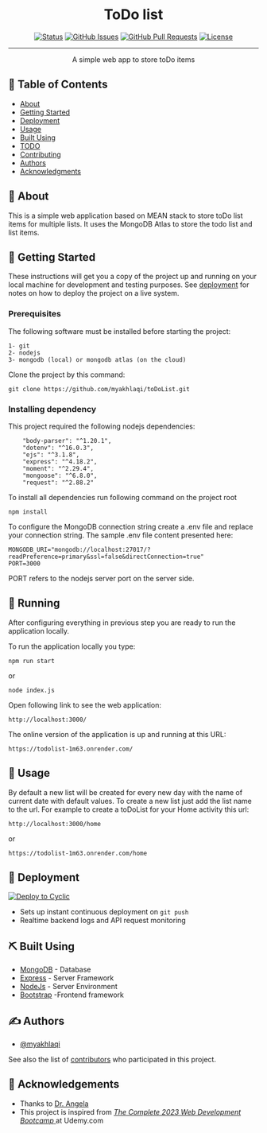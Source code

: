 
<h1 align="center">ToDo list</h1>

<div align="center">

[![Status](https://img.shields.io/badge/status-active-success.svg)]()
[![GitHub Issues](https://img.shields.io/github/issues/kylelobo/The-Documentation-Compendium.svg)](https://github.com/kylelobo/The-Documentation-Compendium/issues)
[![GitHub Pull Requests](https://img.shields.io/github/issues-pr/kylelobo/The-Documentation-Compendium.svg)](https://github.com/kylelobo/The-Documentation-Compendium/pulls)
[![License](https://img.shields.io/badge/license-MIT-blue.svg)](/LICENSE)

</div>

---

<p align="center"> A simple web app to store toDo items
    <br> 
</p>

## 📝 Table of Contents

- [About](#about)
- [Getting Started](#getting_started)
- [Deployment](#deployment)
- [Usage](#usage)
- [Built Using](#built_using)
- [TODO](../TODO.md)
- [Contributing](../CONTRIBUTING.md)
- [Authors](#authors)
- [Acknowledgments](#acknowledgement)

## 🧐 About <a name = "about"></a>

This is a simple web application based on MEAN stack to store toDo list items for multiple lists. It uses the MongoDB Atlas to store the todo list and list items.

## 🏁 Getting Started <a name = "getting_started"></a>

These instructions will get you a copy of the project up and running on your local machine for development and testing purposes. See [deployment](#deployment) for notes on how to deploy the project on a live system.

### Prerequisites

The following software must be installed before starting the project:

```
1- git
2- nodejs
3- mongodb (local) or mongodb atlas (on the cloud)
```
Clone the project by this command:
```
git clone https://github.com/myakhlaqi/toDoList.git
```
### Installing dependency

This project required the following nodejs dependencies:


```
    "body-parser": "^1.20.1",
    "dotenv": "^16.0.3",
    "ejs": "^3.1.8",
    "express": "^4.18.2",
    "moment": "^2.29.4",
    "mongoose": "^6.8.0",
    "request": "^2.88.2"
```
To install all dependencies run following command on the project root
```
npm install 
```
To configure the MongoDB connection string create a .env file and replace your connection string. The sample .env file content presented here:
```
MONGODB_URI="mongodb://localhost:27017/?readPreference=primary&ssl=false&directConnection=true"
PORT=3000
```
PORT refers to the nodejs server port on the server side.


## 🔧 Running <a name = "tests"></a>

After configuring everything in previous step you are ready to run the application locally.

To run the application locally you type:

```
npm run start
```
or
```
node index.js
```
Open following link to see the web application:
```
http://localhost:3000/
```
The online version of the application is up and running at this URL:
```
https://todolist-1m63.onrender.com/
```


## 🎈 Usage <a name="usage"></a>

By default a new list will be created for every new day with the name of current date with default values.
To create a new list just add the list name to the url. For example to create a toDoList for your Home activity this url:

```
http://localhost:3000/home
```
or
```
https://todolist-1m63.onrender.com/home

```

## 🚀 Deployment <a name = "deployment"></a>


[![Deploy to Cyclic](https://deploy.cyclic.app/button.svg)](https://deploy.cyclic.app/)
- Sets up instant continuous deployment on `git push`
- Realtime backend logs and API request monitoring


## ⛏️ Built Using <a name = "built_using"></a>

- [MongoDB](https://www.mongodb.com/) - Database
- [Express](https://expressjs.com/) - Server Framework
- [NodeJs](https://nodejs.org/en/) - Server Environment
- [Bootstrap](https://bootstrapjs.com/js/bootstrap.min) -Frontend framework

## ✍️ Authors <a name = "authors"></a>

- [@myakhlaqi](https://github.com/myakhlaqi) 

See also the list of [contributors](https://github.com/kylelobo/The-Documentation-Compendium/contributors) who participated in this project.

## 🎉 Acknowledgements <a name = "acknowledgement"></a>

- Thanks to [Dr. Angela](https://www.udemy.com/user/4b4368a3-b5c8-4529-aa65-2056ec31f37e/)
- This project is inspired from [*The Complete 2023 Web Development Bootcamp* ](https://www.udemy.com/course/the-complete-web-development-bootcamp/) at Udemy.com
